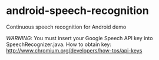 android-speech-recognition
==========================

Continuous speech recognition for Android demo

*WARNING*: You must insert your Google Speech API key into SpeechRecognizer.java.
How to obtain key: http://www.chromium.org/developers/how-tos/api-keys
